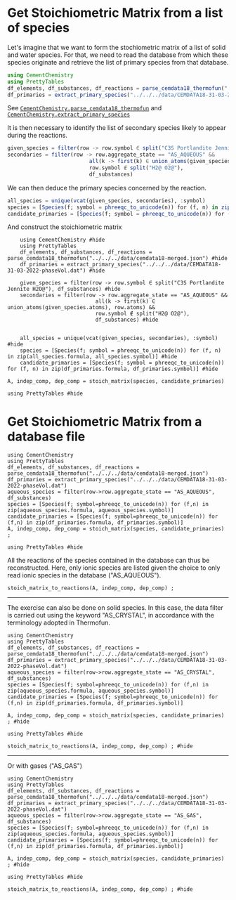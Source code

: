 # Get Stoichiometric Matrix from a list of species

Let's imagine that we want to form the stochiometric matrix of a list of solid and water species. For that, we need to read the database from which these species originate and retrieve the list of primary species from that database.

```julia
using CementChemistry
using PrettyTables
df_elements, df_substances, df_reactions = parse_cemdata18_thermofun("../../../data/cemdata18-merged.json")
df_primaries = extract_primary_species("../../../data/CEMDATA18-31-03-2022-phaseVol.dat")
```
See [`CementChemistry.parse_cemdata18_thermofun`](@ref) and [`CementChemistry.extract_primary_species`](@ref)

It is then necessary to identify the list of secondary species likely to appear during the reactions.

```julia
given_species = filter(row -> row.symbol ∈ split("C3S Portlandite Jennite H2O@"), df_substances)
secondaries = filter(row -> row.aggregate_state == "AS_AQUEOUS" &&
                          all(k -> first(k) ∈ union_atoms(given_species.atoms), row.atoms) &&
                          row.symbol ∉ split("H2@ O2@"),
                          df_substances)
```

We can then deduce the primary species concerned by the reaction.

```julia
all_species = unique(vcat(given_species, secondaries), :symbol)
species = [Species(f; symbol = phreeqc_to_unicode(n)) for (f, n) in zip(all_species.formula, all_species.symbol)]
candidate_primaries = [Species(f; symbol = phreeqc_to_unicode(n)) for (f, n) in zip(df_primaries.formula, df_primaries.symbol)]
```

And construct the stoichiometric matrix

```@setup example1
    using CementChemistry #hide
    using PrettyTables
    df_elements, df_substances, df_reactions = parse_cemdata18_thermofun("../../../data/cemdata18-merged.json") #hide
    df_primaries = extract_primary_species("../../../data/CEMDATA18-31-03-2022-phaseVol.dat") #hide

    given_species = filter(row -> row.symbol ∈ split("C3S Portlandite Jennite H2O@"), df_substances) #hide
    secondaries = filter(row -> row.aggregate_state == "AS_AQUEOUS" &&
                            all(k -> first(k) ∈ union_atoms(given_species.atoms), row.atoms) &&
                            row.symbol ∉ split("H2@ O2@"),
                            df_substances) #hide


    all_species = unique(vcat(given_species, secondaries), :symbol) #hide
    species = [Species(f; symbol = phreeqc_to_unicode(n)) for (f, n) in zip(all_species.formula, all_species.symbol)] #hide
    candidate_primaries = [Species(f; symbol = phreeqc_to_unicode(n)) for (f, n) in zip(df_primaries.formula, df_primaries.symbol)] #hide
```

```@example example1
A, indep_comp, dep_comp = stoich_matrix(species, candidate_primaries)

using PrettyTables #hide
```

# Get Stoichiometric Matrix from a database file

```@example example2
using CementChemistry
using PrettyTables
df_elements, df_substances, df_reactions = parse_cemdata18_thermofun("../../../data/cemdata18-merged.json")
df_primaries = extract_primary_species("../../../data/CEMDATA18-31-03-2022-phaseVol.dat")
aqueous_species = filter(row->row.aggregate_state == "AS_AQUEOUS", df_substances)
species = [Species(f; symbol=phreeqc_to_unicode(n)) for (f,n) in zip(aqueous_species.formula, aqueous_species.symbol)]
candidate_primaries = [Species(f; symbol=phreeqc_to_unicode(n)) for (f,n) in zip(df_primaries.formula, df_primaries.symbol)]
A, indep_comp, dep_comp = stoich_matrix(species, candidate_primaries) ;

using PrettyTables #hide
```

All the reactions of the species contained in the database can thus be reconstructed. Here, only ionic species are listed given the choice to only read ionic species in the database ("AS_AQUEOUS").

```@example example2
stoich_matrix_to_reactions(A, indep_comp, dep_comp) ;
```

---

The exercise can also be done on solid species. In this case, the data filter is carried out using the keyword "AS_CRYSTAL", in accordance with the terminology adopted in Thermofun.

```@setup example3
using CementChemistry
using PrettyTables
df_elements, df_substances, df_reactions = parse_cemdata18_thermofun("../../../data/cemdata18-merged.json")
df_primaries = extract_primary_species("../../../data/CEMDATA18-31-03-2022-phaseVol.dat")
aqueous_species = filter(row->row.aggregate_state == "AS_CRYSTAL", df_substances)
species = [Species(f; symbol=phreeqc_to_unicode(n)) for (f,n) in zip(aqueous_species.formula, aqueous_species.symbol)]
candidate_primaries = [Species(f; symbol=phreeqc_to_unicode(n)) for (f,n) in zip(df_primaries.formula, df_primaries.symbol)]
```

```@example example3
A, indep_comp, dep_comp = stoich_matrix(species, candidate_primaries) ; #hide

using PrettyTables #hide
```

```@example example3
stoich_matrix_to_reactions(A, indep_comp, dep_comp) ; #hide
```

---

Or with gases ("AS_GAS")

```@setup example4
using CementChemistry
using PrettyTables
df_elements, df_substances, df_reactions = parse_cemdata18_thermofun("../../../data/cemdata18-merged.json")
df_primaries = extract_primary_species("../../../data/CEMDATA18-31-03-2022-phaseVol.dat")
aqueous_species = filter(row->row.aggregate_state == "AS_GAS", df_substances)
species = [Species(f; symbol=phreeqc_to_unicode(n)) for (f,n) in zip(aqueous_species.formula, aqueous_species.symbol)]
candidate_primaries = [Species(f; symbol=phreeqc_to_unicode(n)) for (f,n) in zip(df_primaries.formula, df_primaries.symbol)]
```

```@example example4
A, indep_comp, dep_comp = stoich_matrix(species, candidate_primaries) ; #hide

using PrettyTables #hide
```

```@example example4
stoich_matrix_to_reactions(A, indep_comp, dep_comp) ; #hide
```